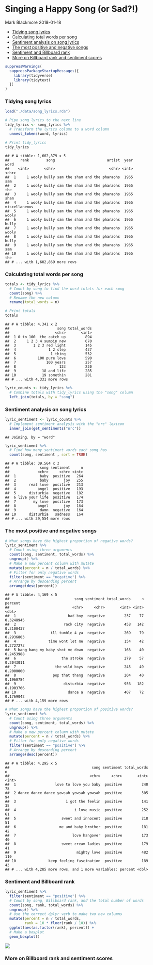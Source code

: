 Singing a Happy Song (or Sad?!)
================
Mark Blackmore
2018-01-18

-   [Tidying song lyrics](#tidying-song-lyrics)
-   [Calculating total words per song](#calculating-total-words-per-song)
-   [Sentiment analysis on song lyrics](#sentiment-analysis-on-song-lyrics)
-   [The most positive and negative songs](#the-most-positive-and-negative-songs)
-   [Sentiment and Billboard rank](#sentiment-and-billboard-rank)
-   [More on Billboard rank and sentiment scores](#more-on-billboard-rank-and-sentiment-scores)

``` r
suppressWarnings(
  suppressPackageStartupMessages({
    library(tidyverse)
    library(tidytext)
  })
)
```

### Tidying song lyrics

``` r
load("./data/song_lyrics.rda")

# Pipe song_lyrics to the next line
tidy_lyrics <- song_lyrics %>% 
  # Transform the lyrics column to a word column
  unnest_tokens(word, lyrics)

# Print tidy_lyrics
tidy_lyrics  
```

    ## # A tibble: 1,602,879 x 5
    ##     rank        song                        artist  year          word
    ##    <int>       <chr>                         <chr> <int>         <chr>
    ##  1     1 wooly bully sam the sham and the pharaohs  1965           sam
    ##  2     1 wooly bully sam the sham and the pharaohs  1965           the
    ##  3     1 wooly bully sam the sham and the pharaohs  1965          sham
    ##  4     1 wooly bully sam the sham and the pharaohs  1965 miscellaneous
    ##  5     1 wooly bully sam the sham and the pharaohs  1965         wooly
    ##  6     1 wooly bully sam the sham and the pharaohs  1965         bully
    ##  7     1 wooly bully sam the sham and the pharaohs  1965         wooly
    ##  8     1 wooly bully sam the sham and the pharaohs  1965         bully
    ##  9     1 wooly bully sam the sham and the pharaohs  1965           sam
    ## 10     1 wooly bully sam the sham and the pharaohs  1965           the
    ## # ... with 1,602,869 more rows

### Calculating total words per song

``` r
totals <- tidy_lyrics %>%
  # Count by song to find the word totals for each song
  count(song) %>%
  # Rename the new column
  rename(total_words = n)

# Print totals    
totals
```

    ## # A tibble: 4,341 x 2
    ##                      song total_words
    ##                     <chr>       <int>
    ##  1 0 to 100  the catch up         894
    ##  2     1 2 3 4 sumpin new         670
    ##  3        1 2 3 red light         145
    ##  4               1 2 step         437
    ##  5                1 thing         532
    ##  6          100 pure love         590
    ##  7              100 years         257
    ##  8                    123         220
    ##  9            18 and life         285
    ## 10            19 somethin         281
    ## # ... with 4,331 more rows

``` r
lyric_counts <- tidy_lyrics %>%
  # Combine totals with tidy_lyrics using the "song" column
  left_join(totals, by = "song")
```

### Sentiment analysis on song lyrics

``` r
lyric_sentiment <- lyric_counts %>%
  # Implement sentiment analysis with the "nrc" lexicon
  inner_join(get_sentiments("nrc"))
```

    ## Joining, by = "word"

``` r
lyric_sentiment %>%
  # Find how many sentiment words each song has
  count(song, sentiment , sort = TRUE)
```

    ## # A tibble: 39,564 x 3
    ##              song sentiment     n
    ##             <chr>     <chr> <int>
    ##  1           baby  positive   264
    ##  2           baby       joy   255
    ##  3      real love  positive   213
    ##  4          angel  positive   193
    ##  5      disturbia  negative   182
    ##  6 live your life  positive   174
    ##  7        my love  positive   173
    ##  8          angel       joy   164
    ##  9           damn  negative   164
    ## 10      disturbia   sadness   164
    ## # ... with 39,554 more rows

### The most positive and negative songs

``` r
# What songs have the highest proportion of negative words?
lyric_sentiment %>%
  # Count using three arguments
  count(song, sentiment, total_words) %>%
  ungroup() %>%
  # Make a new percent column with mutate 
  mutate(percent = n / total_words) %>%
  # Filter for only negative words
  filter(sentiment == "negative") %>%
  # Arrange by descending percent
  arrange(desc(percent))
```

    ## # A tibble: 4,169 x 5
    ##                              song sentiment total_words     n   percent
    ##                             <chr>     <chr>       <int> <int>     <dbl>
    ##  1                        bad boy  negative         237    77 0.3248945
    ##  2                      rack city  negative         458   142 0.3100437
    ##  3                ill tumble 4 ya  negative         269    79 0.2936803
    ##  4               time wont let me  negative         154    42 0.2727273
    ##  5 bang bang my baby shot me down  negative         163    40 0.2453988
    ##  6                     the stroke  negative         279    57 0.2043011
    ##  7                  the wild boys  negative         245    49 0.2000000
    ##  8                 pop that thang  negative         204    40 0.1960784
    ##  9                      disturbia  negative         956   182 0.1903766
    ## 10                        dance a  negative         407    72 0.1769042
    ## # ... with 4,159 more rows

``` r
# What songs have the highest proportion of positive words?
lyric_sentiment %>%
  # Count using three arguments
  count(song, sentiment, total_words) %>%
  ungroup() %>%
  # Make a new percent column with mutate 
  mutate(percent = n / total_words) %>%
  # Filter for only negative words
  filter(sentiment == "positive") %>%
  # Arrange by descending percent
  arrange(desc(percent))
```

    ## # A tibble: 4,295 x 5
    ##                                      song sentiment total_words     n
    ##                                     <chr>     <chr>       <int> <int>
    ##  1                  love to love you baby  positive         240    78
    ##  2 dance dance dance yowsah yowsah yowsah  positive         305    94
    ##  3                       i got the feelin  positive         141    35
    ##  4                           i love music  positive         252    61
    ##  5                     sweet and innocent  positive         218    51
    ##  6                    me and baby brother  positive         181    42
    ##  7                          love hangover  positive         173    40
    ##  8                     sweet cream ladies  positive         179    41
    ##  9                            mighty love  positive         482   110
    ## 10               keep feeling fascination  positive         189    43
    ## # ... with 4,285 more rows, and 1 more variables: percent <dbl>

### Sentiment and Billboard rank

``` r
lyric_sentiment %>%
  filter(sentiment == "positive") %>%
  # Count by song, Billboard rank, and the total number of words
  count(song, rank, total_words) %>%
  ungroup() %>%
  # Use the correct dplyr verb to make two new columns
  mutate(percent = n / total_words,
         rank = 10 * floor(rank / 10)) %>%
  ggplot(aes(as.factor(rank), percent)) +
  # Make a boxplot
  geom_boxplot()
```

![](song_lyrics_files/figure-markdown_github-ascii_identifiers/unnamed-chunk-6-1.png)

### More on Billboard rank and sentiment scores
